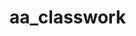 # aa_classwork



























































































































































































































